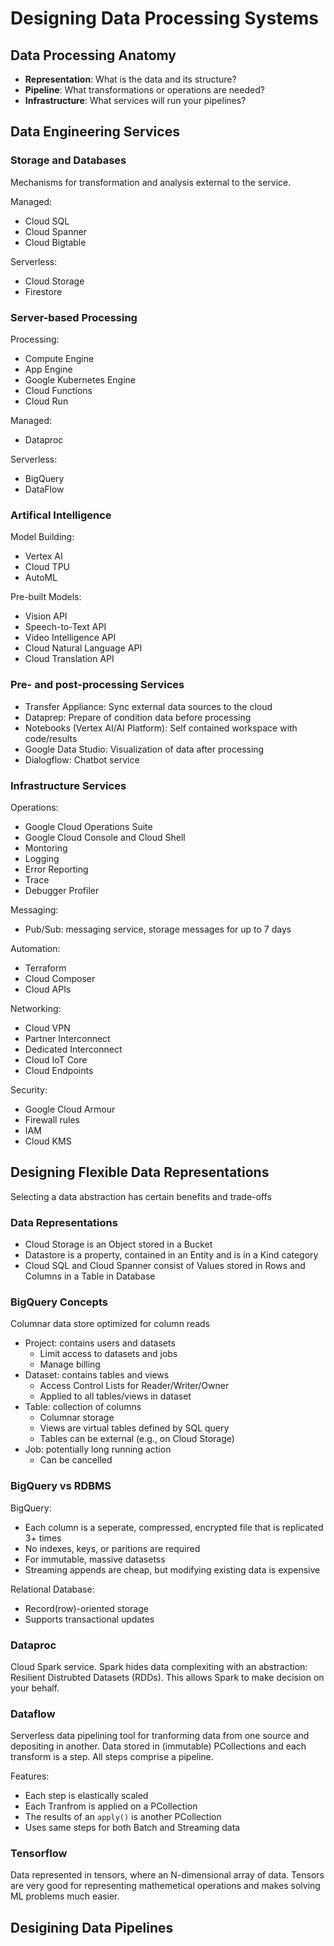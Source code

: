 # Designing Data Processing Systems

## Data Processing Anatomy

* **Representation**: What is the data and its structure?
* **Pipeline**: What transformations or operations are needed?
* **Infrastructure**: What services will run your pipelines?

## Data Engineering Services

### Storage and Databases

Mechanisms for transformation and analysis external to the service.

Managed:
* Cloud SQL
* Cloud Spanner
* Cloud Bigtable

Serverless:
* Cloud Storage
* Firestore

### Server-based Processing

Processing:
* Compute Engine
* App Engine
* Google Kubernetes Engine
* Cloud Functions
* Cloud Run

Managed:
* Dataproc

Serverless:
* BigQuery
* DataFlow

### Artifical Intelligence

Model Building:
* Vertex AI
* Cloud TPU
* AutoML

Pre-built Models:
* Vision API
* Speech-to-Text API
* Video Intelligence API
* Cloud Natural Language API
* Cloud Translation API

### Pre- and post-processing Services

* Transfer Appliance: Sync external data sources to the cloud
* Dataprep: Prepare of condition data before processing
* Notebooks (Vertex AI/AI Platform): Self contained workspace with code/results
* Google Data Studio: Visualization of data after processing
* Dialogflow: Chatbot service

### Infrastructure Services

Operations:
* Google Cloud Operations Suite
* Google Cloud Console and Cloud Shell
* Montoring
* Logging
* Error Reporting
* Trace
* Debugger Profiler

Messaging:
* Pub/Sub: messaging service, storage messages for up to 7 days

Automation:
* Terraform
* Cloud Composer
* Cloud APIs

Networking:
* Cloud VPN
* Partner Interconnect
* Dedicated Interconnect
* Cloud IoT Core
* Cloud Endpoints

Security:
* Google Cloud Armour
* Firewall rules
* IAM
* Cloud KMS

## Designing Flexible Data Representations

Selecting a data abstraction has certain benefits and trade-offs

### Data Representations

* Cloud Storage is an Object stored in a Bucket
* Datastore is a property, contained in an Entity and is in a Kind category
* Cloud SQL and Cloud Spanner consist of Values stored in Rows and Columns in a Table in Database

### BigQuery Concepts

Columnar data store optimized for column reads

* Project: contains users and datasets
  * Limit access to datasets and jobs
  * Manage billing
* Dataset: contains tables and views
  * Access Control Lists for Reader/Writer/Owner
  * Applied to all tables/views in dataset
* Table: collection of columns
  * Columnar storage
  * Views are virtual tables defined by SQL query
  * Tables can be external (e.g., on Cloud Storage)
* Job: potentially long running action
  * Can be cancelled

### BigQuery vs RDBMS

BigQuery:
* Each column is a seperate, compressed, encrypted file that is replicated 3+ times
* No indexes, keys, or paritions are required
* For immutable, massive datasetss
* Streaming appends are cheap, but modifying existing data is expensive

Relational Database:
* Record(row)-oriented storage
* Supports transactional updates

### Dataproc

Cloud Spark service. Spark hides data complexiting with an abstraction:
Resilient Distrubted Datasets (RDDs). This allows Spark to make decision on
your behalf.

### Dataflow

Serverless data pipelining tool for tranforming data from one source and
depositing in another. Data stored in (immutable) PCollections and each
transform is a step. All steps comprise a pipeline.

Features:
* Each step is elastically scaled
* Each Tranfrom is applied on a PCollection
* The results of an `apply()` is another PCollection
* Uses same steps for both Batch and Streaming data

### Tensorflow

Data represented in tensors, where an N-dimensional array of data. Tensors are
very good for representing mathemetical operations and makes solving ML
problems much easier.

## Desigining Data Pipelines

